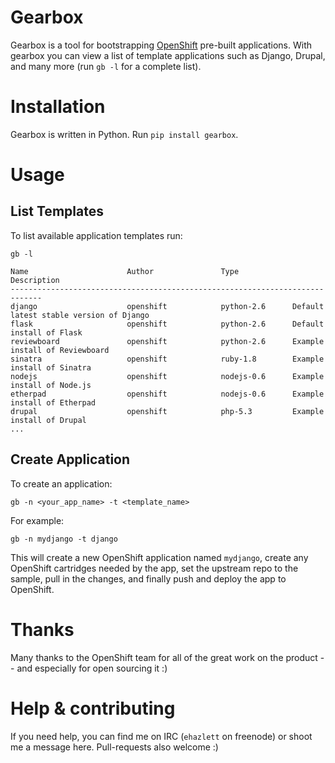 Gearbox
=========
Gearbox is a tool for bootstrapping [OpenShift](http://openshift.redhat.com) pre-built applications.  With gearbox you can view a list of template applications such as Django, Drupal, and many more (run `gb -l` for a complete list).

Installation
=============
Gearbox is written in Python.  Run `pip install gearbox`.

Usage
======

List Templates
---------------
To list available application templates run:

`gb -l`

```
Name                      Author               Type            Description
-----------------------------------------------------------------------------
django                    openshift            python-2.6      Default latest stable version of Django
flask                     openshift            python-2.6      Default install of Flask
reviewboard               openshift            python-2.6      Example install of Reviewboard
sinatra                   openshift            ruby-1.8        Example install of Sinatra
nodejs                    openshift            nodejs-0.6      Example install of Node.js
etherpad                  openshift            nodejs-0.6      Example install of Etherpad
drupal                    openshift            php-5.3         Example install of Drupal
...

```

Create Application
-------------------
To create an application:

`gb -n <your_app_name> -t <template_name>`

For example:

`gb -n mydjango -t django`

This will create a new OpenShift application named `mydjango`, create any OpenShift cartridges needed by the app, set the upstream repo to the sample, pull in the changes, and finally push and deploy the app to OpenShift.


Thanks
=======
Many thanks to the OpenShift team for all of the great work on the product -- and especially for open sourcing it :)

Help & contributing
====================
If you need help, you can find me on IRC (`ehazlett` on freenode) or shoot me a message here.  Pull-requests also welcome :)

